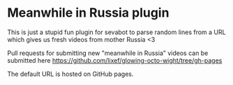 # Meanwhile in Russia plugin

This is just a stupid fun plugin for sevabot to parse random lines from a URL which gives us fresh videos from mother Russia <3

Pull requests for submitting new "meanwhile in Russia" videos can be submitted here https://github.com/lixef/glowing-octo-wight/tree/gh-pages

The default URL is hosted on GitHub pages.
